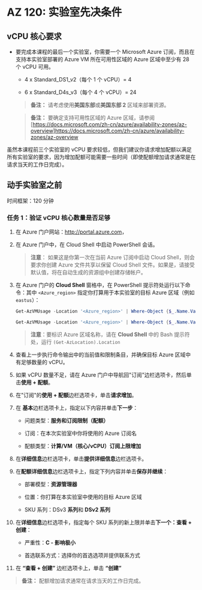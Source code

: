 ﻿
# AZ 120: 实验室先决条件

## vCPU 核心要求

-   要完成本课程的最后一个实验室，你需要一个 Microsoft Azure 订阅，而且在支持本实验室部署的 Azure VM 所在可用性区域的 Azure 区域中至少有 28 个 vCPU 可用。

    -   4 x Standard_DS1_v2（每个 1 个 vCPU）= 4

    -   6 x Standard_D4s_v3（每个 4 个 vCPU）= 24

    > **备注：** 请考虑使用**美国东部**或**美国东部 2** 区域来部署资源。

    > **备注：** 要确定支持可用性区域的 Azure 区域，请参阅 [https://docs.microsoft.com/zh-cn/azure/availability-zones/az-overview]<https://docs.microsoft.com/zh-cn/azure/availability-zones/az-overview>

虽然本课程前三个实验室的 vCPU 要求较低，但我们建议你请求增加配额以满足所有实验室的要求，因为增加配额可能需要一些时间（即使配额增加请求通常是在请求当天的工作日完成）。

## 动手实验室之前

时间框架：120 分钟

### 任务 1：验证 vCPU 核心数量是否足够

1.  在 Azure 门户网站：<http://portal.azure.com>， 

1.  在 Azure 门户中，在 Cloud Shell 中启动 PowerShell 会话。 

    > **注意**： 如果这是你第一次在当前 Azure 订阅中启动 Cloud Shell，则会要求你创建 Azure 文件共享以保留 Cloud Shell 文件。如果是，请接受默认值，将在自动生成的资源组中创建存储帐户。

1.  在 Azure 门户的 **Cloud Shell** 窗格中，在 PowerShell 提示符处运行以下命令：其中 `<Azure_region>` 指定你打算用于本实验室的目标 Azure 区域（例如 `eastus`）：

    ```powershell
    Get-AzVMUsage -Location '<Azure_region>' | Where-Object {$_.Name.Value -eq 'StandardDSv3Family'}

    Get-AzVMUsage -Location '<Azure_region>' | Where-Object {$_.Name.Value -eq 'StandardDSv2Family'}
    ``` 

    > **注意**：要标识 Azure 区域名称，请在 **Cloud Shell** 中的 Bash 提示符处，运行 `(Get-AzLocation).Location`
   
1.  查看上一步执行命令输出中的当前值和限制条目，并确保目标 Azure 区域中有足够数量的 vCPU。

1.  如果 vCPU 数量不足，请在 Azure 门户中导航回"订阅"边栏选项卡，然后单击**使用 + 配额**。 

1.  在"订阅"的**使用 + 配额**边栏选项卡，单击**请求增加**。

1.  在 **基本**边栏选项卡上，指定以下内容并单击**下一步**：

    -   问题类型：**服务和订阅限制（配额）**

    -   订阅：在本次实验室中你将使用的 Azure 订阅名

    -   配额类型：**计算/VM（核心/vCPU）订阅上限增加**

1.  在**详细信息**边栏选项卡，单击**提供详细信息**边栏选项卡。 

1.  在**配额详细信息**边栏选项卡上，指定下列内容并单击**保存并继续**：

    -   部署模型：**资源管理器**

    -   位置：你打算在本实验室中使用的目标 Azure 区域

    -   SKU 系列：DSv3 **系列**和 **DSv2 系列**

1.  在**详细信息**边栏选项卡，指定每个 SKU 系列的新上限并单击**下一个：查看 + 创建**：

    -   严重性：**C - 影响极小**

    -   首选联系方式：选择你的首选选项并提供联系方式

1.  在 **“查看 + 创建”** 边栏选项卡上，单击 **“创建”**

   > **备注：** 配额增加请求通常在请求当天的工作日完成。